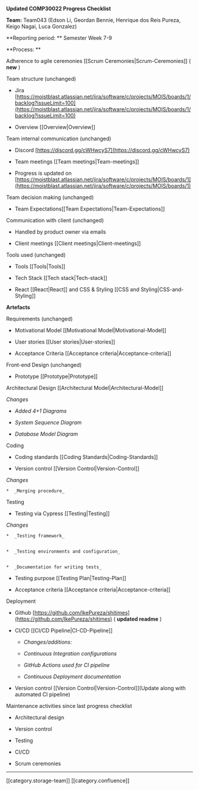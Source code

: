  **Updated COMP30022 Progress Checklist** 



 **Team:** Team043 (Edson Li, Geordan Bennie, Henrique dos Reis Pureza, Keigo Nagai, Luca Gonzalez)

 **Reporting period: ** Semester Week 7-9

 **Process: ** 

Adherence to agile ceremonies [[Scrum Ceremonies|Scrum-Ceremonies]] ( **new** ) 

Team structure (unchanged)


* Jira [https://moistblast.atlassian.net/jira/software/c/projects/MOIS/boards/1/backlog?issueLimit=100](https://moistblast.atlassian.net/jira/software/c/projects/MOIS/boards/1/backlog?issueLimit=100)


* Overview [[Overview|Overview]]



Team internal communication (unchanged)


* Discord [https://discord.gg/cWHwcyS7](https://discord.gg/cWHwcyS7)


* Team meetings [[Team meetings|Team-meetings]]


* Progress is updated on [https://moistblast.atlassian.net/jira/software/c/projects/MOIS/boards/1](https://moistblast.atlassian.net/jira/software/c/projects/MOIS/boards/1)



Team decision making (unchanged)


* Team Expectations[[Team Expectations|Team-Expectations]]



Communication with client (unchanged)


* Handled by product owner via emails


* Client meetings [[Client meetings|Client-meetings]]



Tools used (unchanged)


* Tools [[Tools|Tools]]


* Tech Stack [[Tech stack|Tech-stack]]


* React [[React|React]] and CSS & Styling [[CSS and Styling|CSS-and-Styling]]



 **Artefacts** 

Requirements (unchanged)


* Motivational Model [[Motivational Model|Motivational-Model]]


* User stories [[User stories|User-stories]]


* Acceptance Criteria [[Acceptance criteria|Acceptance-criteria]]



Front-end Design (unchanged)


* Prototype [[Prototype|Prototype]]



Architectural Design [[Architectural Model|Architectural-Model]]

 _Changes_ 


*  _Added 4+1 Diagrams_ 


*  _System Sequence Diagram_ 


*  _Database Model Diagram_ 



Coding 


* Coding standards [[Coding Standards|Coding-Standards]]


* Version control [[Version Control|Version-Control]]

 _Changes_ 


    *  _Merging procedure_ 



    

Testing


* Testing via Cypress [[Testing|Testing]]

 _Changes_ 


    *  _Testing framework_ 


    *  _Testing environments and configuration_ 


    *  _Documentation for writing tests_ 



    
* Testing purpose [[Testing Plan|Testing-Plan]]


* Acceptance criteria [[Acceptance criteria|Acceptance-criteria]]



Deployment


* Github [https://github.com/IkePureza/shitimes](https://github.com/IkePureza/shitimes) ( **updated readme** )


* CI/CD [[CI/CD Pipeline|CI-CD-Pipeline]]


    *  _Changes/additions:_ 


    *  _Continuous Integration configurations_ 


    *  _GitHub Actions used for CI pipeline_ 


    *  _Continuous Deployment documentation_ 



    

    
* Version control [[Version Control|Version-Control]](Update along with automated CI pipeline)



Maintenance activities since last progress checklist


* Architectural design


* Version control


* Testing


* CI/CD


* Scrum ceremonies





*****

[[category.storage-team]] 
[[category.confluence]] 
